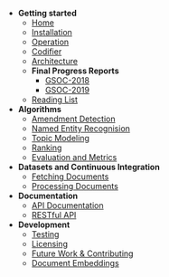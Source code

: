 * **Getting started**
  * [Home](https://github.com/eellak/gsoc2018-3gm/wiki)
  * [Installation](https://github.com/eellak/gsoc2018-3gm/wiki/Installation)
  * [Operation](https://github.com/eellak/gsoc2018-3gm/wiki/Operation)
  * [Codifier](https://github.com/eellak/gsoc2018-3gm/wiki/Codifier)
  * [Architecture](https://github.com/eellak/gsoc2018-3gm/wiki/Architecture)
  * **Final Progress Reports**
    * [GSOC-2018](https://github.com/eellak/gsoc2018-3gm/wiki/Final-Report-for-Google-Summer-of-Code-2018)
    * [GSOC-2019](https://github.com/eellak/gsoc2018-3gm/wiki/Final-Report-for-Google-Summer-of-Code-2018)
  * [Reading List](https://github.com/eellak/gsoc2018-3gm/wiki/Reading-List)
* **Algorithms**
  * [Amendment Detection](https://github.com/eellak/gsoc2018-3gm/wiki/Algorithms-for-analyzing-Government-Gazette-Documents)
  * [Named Entity Recognision](https://github.com/ellak/gsoc2018-3gm/wiki/Named-Entity-Recognision)
  * [Topic Modeling](https://github.com/eellak/gsoc2018-3gm/wiki/Topic-Modelling)
  * [Ranking](https://github.com/eellak/gsoc2018-3gm/wiki/Ranking-Laws-using-PageRank)
  * [Evaluation and Metrics](https://github.com/eellak/gsoc2018-3gm/wiki/Evaluation-and-Metrics)
* **Datasets and Continuous Integration**
  * [Fetching Documents](https://github.com/eellak/gsoc2018-3gm/wiki/Fetching-Documents)
  * [Processing Documents](https://github.com/eellak/gsoc2018-3gm/wiki/Document-Processing)
* **Documentation**
  * [API Documentation](https://github.com/eellak/gsoc2018-3gm/wiki/API-Documentation)
  * [RESTful API](https://github.com/eellak/gsoc2018-3gm/wiki/RESTful-API)
* **Development**
  * [Testing](https://github.com/eellak/gsoc2018-3gm/wiki/Testing)
  * [Licensing](https://github.com/eellak/gsoc2018-3gm/wiki/Licensing)
  * [Future Work & Contributing](https://github.com/eellak/gsoc2018-3gm/wiki/Contributing-To-The-Project)
  * [Document Embeddings](https://github.com/eellak/gsoc2018-3gm/wiki/Document-Embeddings-with-Doc2Vec)

